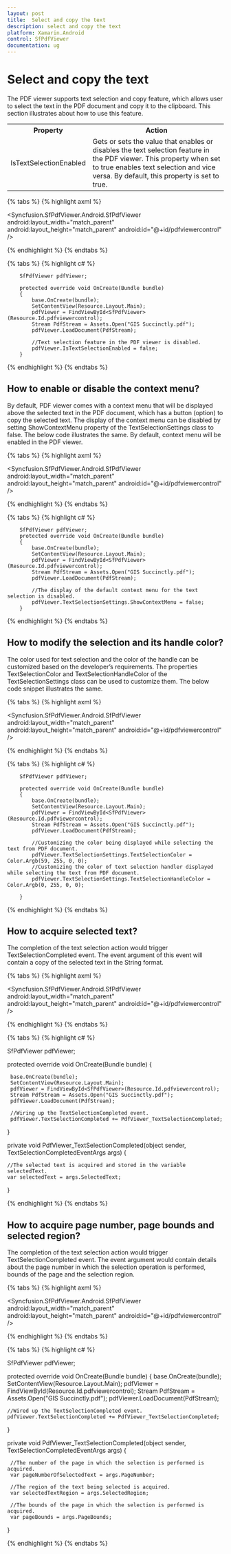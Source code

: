 ```yaml
---
layout: post
title:  Select and copy the text
description: select and copy the text
platform: Xamarin.Android
control: SfPdfViewer
documentation: ug
---
```


# Select and copy the text

The PDF viewer supports text selection and copy feature, which allows user to select the text in the PDF document and copy it to the clipboard. This section illustrates about how to use this feature.

<table>

<tr>
<th>Property</th>
<th>Action</th>
</tr>

<tr>
<td>IsTextSelectionEnabled</td>
<td>Gets or sets the value that enables or disables the text selection feature in the PDF viewer. This property when set to true enables text selection and vice versa. By default, this property is set to true.</td>
</tr>

</table>

{% tabs %}
{% highlight axml %}

<?xml version="1.0" encoding="utf-8"?>
<LinearLayout xmlns:android="http://schemas.android.com/apk/res/android"
    android:orientation="vertical"
    android:layout_width="match_parent"
    android:layout_height="match_parent">
  <Syncfusion.SfPdfViewer.Android.SfPdfViewer
        android:layout_width="match_parent"
        android:layout_height="match_parent"
        android:id="@+id/pdfviewercontrol" />
</LinearLayout>

{% endhighlight %}
{% endtabs %}

{% tabs %}
{% highlight c# %}

		SfPdfViewer pdfViewer;
    
        protected override void OnCreate(Bundle bundle)
        {
            base.OnCreate(bundle);
            SetContentView(Resource.Layout.Main);
            pdfViewer = FindViewById<SfPdfViewer>(Resource.Id.pdfviewercontrol);
            Stream PdfStream = Assets.Open("GIS Succinctly.pdf");
            pdfViewer.LoadDocument(PdfStream);

            //Text selection feature in the PDF viewer is disabled.
            pdfViewer.IsTextSelectionEnabled = false;
        }

{% endhighlight %}
{% endtabs %}

## How to enable or disable the context menu?

By default, PDF viewer comes with a context menu that will be displayed above the selected text in the PDF document, which has a button (option) to copy the selected text. The display of the context menu can be disabled by setting ShowContextMenu property of the TextSelectionSettings class to false. The below code illustrates the same. By default, context menu will be enabled in the PDF viewer. 

{% tabs %}
{% highlight axml %}

<?xml version="1.0" encoding="utf-8"?>
<LinearLayout xmlns:android="http://schemas.android.com/apk/res/android"
    android:orientation="vertical"
    android:layout_width="match_parent"
    android:layout_height="match_parent">
  <Syncfusion.SfPdfViewer.Android.SfPdfViewer
        android:layout_width="match_parent"
        android:layout_height="match_parent"
        android:id="@+id/pdfviewercontrol" />
</LinearLayout>

{% endhighlight %}
{% endtabs %}

{% tabs %}
{% highlight c# %}

		SfPdfViewer pdfViewer;
        protected override void OnCreate(Bundle bundle)
        {
            base.OnCreate(bundle);
            SetContentView(Resource.Layout.Main);
            pdfViewer = FindViewById<SfPdfViewer>(Resource.Id.pdfviewercontrol);
            Stream PdfStream = Assets.Open("GIS Succinctly.pdf");
            pdfViewer.LoadDocument(PdfStream);
      
            //The display of the default context menu for the text selection is disabled.
            pdfViewer.TextSelectionSettings.ShowContextMenu = false;
        }

{% endhighlight %}
{% endtabs %}

## How to modify the selection and its handle color?

The color used for text selection and the color of the handle can be customized based on the developer’s requirements. The properties TextSelectionColor and TextSelectionHandleColor of the TextSelectionSettings class can be used to customize them. The below code snippet illustrates the same.

{% tabs %}
{% highlight axml %}

<?xml version="1.0" encoding="utf-8"?>
<LinearLayout xmlns:android="http://schemas.android.com/apk/res/android"
    android:orientation="vertical"
    android:layout_width="match_parent"
    android:layout_height="match_parent">
  <Syncfusion.SfPdfViewer.Android.SfPdfViewer
        android:layout_width="match_parent"
        android:layout_height="match_parent"
        android:id="@+id/pdfviewercontrol" />
</LinearLayout>

{% endhighlight %}
{% endtabs %}

{% tabs %}
{% highlight c# %}
		
		SfPdfViewer pdfViewer;

        protected override void OnCreate(Bundle bundle)
        {
            base.OnCreate(bundle);
            SetContentView(Resource.Layout.Main);
            pdfViewer = FindViewById<SfPdfViewer>(Resource.Id.pdfviewercontrol);
            Stream PdfStream = Assets.Open("GIS Succinctly.pdf");
            pdfViewer.LoadDocument(PdfStream);

            //Customizing the color being displayed while selecting the text from PDF document.
            pdfViewer.TextSelectionSettings.TextSelectionColor = Color.Argb(59, 255, 0, 0);
            //Customizing the color of text selection handler displayed while selecting the text from PDF document.
            pdfViewer.TextSelectionSettings.TextSelectionHandleColor = Color.Argb(0, 255, 0, 0);

        }

{% endhighlight %}
{% endtabs %}

## How to acquire selected text?

The completion of the text selection action would trigger TextSelectionCompleted event.  The event argument of this event will contain a copy of the selected text in the String format. 

{% tabs %}
{% highlight axml %}

<?xml version="1.0" encoding="utf-8"?>
<LinearLayout xmlns:android="http://schemas.android.com/apk/res/android"
    android:orientation="vertical"
    android:layout_width="match_parent"
    android:layout_height="match_parent">
  <Syncfusion.SfPdfViewer.Android.SfPdfViewer
        android:layout_width="match_parent"
        android:layout_height="match_parent"
        android:id="@+id/pdfviewercontrol" />
</LinearLayout>

{% endhighlight %}
{% endtabs %}

{% tabs %}
{% highlight c# %}

SfPdfViewer pdfViewer;

protected override void OnCreate(Bundle bundle)
{
     
     base.OnCreate(bundle);
     SetContentView(Resource.Layout.Main);
     pdfViewer = FindViewById<SfPdfViewer>(Resource.Id.pdfviewercontrol);
     Stream PdfStream = Assets.Open("GIS Succinctly.pdf");
     pdfViewer.LoadDocument(PdfStream);

     //Wiring up the TextSelectionCompleted event.
     pdfViewer.TextSelectionCompleted += PdfViewer_TextSelectionCompleted;

}

private void PdfViewer_TextSelectionCompleted(object sender, TextSelectionCompletedEventArgs args)
{

    //The selected text is acquired and stored in the variable selectedText.
    var selectedText = args.SelectedText;

}

{% endhighlight %}
{% endtabs %}

## How to acquire page number, page bounds and selected region?

The completion of the text selection action would trigger TextSelectionCompleted event.  The event argument would contain details about the page number in which the selection operation is performed, bounds of the page and the selection region. 

{% tabs %}
{% highlight axml %}

<?xml version="1.0" encoding="utf-8"?>
<LinearLayout xmlns:android="http://schemas.android.com/apk/res/android"
    android:orientation="vertical"
    android:layout_width="match_parent"
    android:layout_height="match_parent">
  <Syncfusion.SfPdfViewer.Android.SfPdfViewer
        android:layout_width="match_parent"
        android:layout_height="match_parent"
        android:id="@+id/pdfviewercontrol" />
</LinearLayout>

{% endhighlight %}
{% endtabs %}

{% tabs %}
{% highlight c# %}

SfPdfViewer pdfViewer;

    
protected override void OnCreate(Bundle bundle)
{
    base.OnCreate(bundle);
    SetContentView(Resource.Layout.Main);
    pdfViewer = FindViewById<SfPdfViewer>(Resource.Id.pdfviewercontrol);
    Stream PdfStream = Assets.Open("GIS Succinctly.pdf");
    pdfViewer.LoadDocument(PdfStream);

    //Wired up the TextSelectionCompleted event.
    pdfViewer.TextSelectionCompleted += PdfViewer_TextSelectionCompleted;
 }

private void PdfViewer_TextSelectionCompleted(object sender, TextSelectionCompletedEventArgs args)
{
                
     //The number of the page in which the selection is performed is acquired.
     var pageNumberOfSelectedText = args.PageNumber;

     //The region of the text being selected is acquired.
     var selectedTextRegion = args.SelectedRegion;

     //The bounds of the page in which the selection is performed is acquired.
     var pageBounds = args.PageBounds;
}

{% endhighlight %}
{% endtabs %}